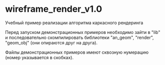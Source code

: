 # wireframe_render_v1.0
Учебный пример реализации алгоритма каркасного рендеринга

Перед запуском демонстрационных примеров необходимо зайти в "lib" и последовательно
скомпилировать библиотеки "an_geom", "render", "geom_obj" (они опираются друг на друга).

Файлы демонстрационных примеров имеют сквозную нумерацию (номер указывается в скобках).
